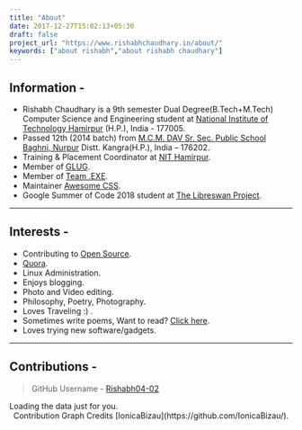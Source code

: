 ```yaml
---
title: "About"
date: 2017-12-27T15:02:13+05:30
draft: false
project_url: "https://www.rishabhchaudhary.in/about/"
keywords: ["about rishabh","about rishabh chaudhary"]
---
```


## Information -

* Rishabh Chaudhary is a 9th semester Dual Degree(B.Tech+M.Tech) Computer Science and Engineering student at [National Institute of Technology Hamirpur](http://nith.ac.in/) (H.P.), India - 177005.
* Passed 12th (2014 batch) from [M.C.M. DAV Sr. Sec. Public School Baghni, Nurpur](http://www.davbaghni.com/) Distt. Kangra(H.P.), India – 176202. 
* Training & Placement Coordinator at [NIT Hamirpur](http://nith.ac.in/).
* Member of [GLUG](http://glug.nith.ac.in/).
* Member of [Team .EXE](http://exe.nith.ac.in/).
* Maintainer [Awesome CSS](https://github.com/awesome-css-group/awesome-css).
* Google Summer of Code 2018 student at [The Libreswan Project](https://libreswan.org/).

___________________________________________


## Interests -

* Contributing to [Open Source](http://github.com/Rishabh04-02/).
* [Quora](https://www.quora.com/profile/Rishabh-Chaudhary-19).
* Linux Administration.
* Enjoys blogging.
* Photo and Video editing.
* Philosophy, Poetry, Photography.
* Loves Traveling :) .
* Sometimes write poems, Want to read? [Click here](/tags/poem).
* Loves trying new software/gadgets.

___________________________________________


## Contributions -

> GitHub Username - [Rishabh04-02](https://github.com/Rishabh04-02/)

<!-- Prepare a container for your calendar. -->
<script src="https://cdn.rawgit.com/IonicaBizau/github-calendar/gh-pages/dist/github-calendar.min.js"></script>
<!-- Optionally, include the theme (if you don't want to struggle to write the CSS) -->
<link rel="stylesheet" href="https://cdn.rawgit.com/IonicaBizau/github-calendar/gh-pages/dist/github-calendar.css"/>
<!-- Prepare a container for your calendar. -->
<div class="calendar" style="width:auto; overflow-x:scroll">
    <!-- Loading stuff -->
    Loading the data just for you.
</div>
<script>
    new GitHubCalendar(".calendar", "Rishabh04-02");
</script>

<center>Contribution Graph Credits [IonicaBizau](https://github.com/IonicaBizau/).</center>